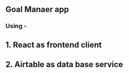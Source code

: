 <!-- @format -->

## Goal Manaer app

### Using -

## 1. React as frontend client 
## 2. Airtable as data base service
